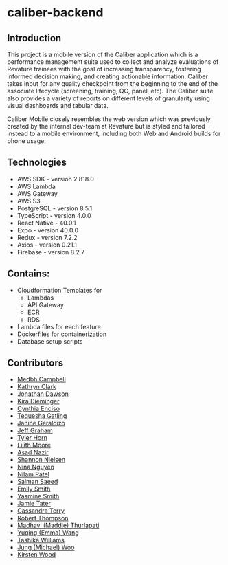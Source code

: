 # caliber-backend

## Introduction
  This project is a mobile version of the Caliber application which is a performance management suite used to collect and analyze evaluations of Revature trainees with the goal of increasing transparency, fostering informed decision making, and creating actionable information. Caliber takes input for any quality checkpoint from the beginning to the end of the associate lifecycle (screening, training, QC, panel, etc). The Caliber suite also provides a variety of reports on different levels of granularity using visual dashboards and tabular data.
  
  Caliber Mobile closely resembles the web version which was previously created by the internal dev-team at Revature but is styled and tailored instead to a mobile environment, including both Web and Android builds for phone usage.

## Technologies
* AWS SDK - version 2.818.0
* AWS Lambda
* AWS Gateway
* AWS S3
* PostgreSQL - version 8.5.1
* TypeScript - version 4.0.0
* React Native - 40.0.1
* Expo - version 40.0.0
* Redux - version 7.2.2
* Axios - version 0.21.1
* Firebase - version 8.2.7

## Contains:
* Cloudformation Templates for
  * Lambdas
  * API Gateway
  * ECR
  * RDS
* Lambda files for each feature
* Dockerfiles for containerization
* Database setup scripts

## Contributors
* [Medbh Campbell](https://github.com/medbhcampbell)
* [Kathryn Clark](https://github.com/kathrync23)
* [Jonathan Dawson](https://github.com/jedawson)
* [Kira Dieminger](https://github.com/kdieminger)
* [Cynthia Enciso](https://github.com/cyenciso)
* [Tequesha Gatling](https://github.com/tgatling)
* [Janine Geraldizo](https://github.com/jmGeraldizo)
* [Jeff Graham](https://github.com/jefferygraham)
* [Tyler Horn](https://github.com/thorn18)
* [Lilith Moore](https://github.com/lilypadlilith)
* [Asad Nazir](https://github.com/anazir100)
* [Shannon Nielsen](https://github.com/shannon-nielsen)
* [Nina Nguyen](https://github.com/ninancode) 
* [Nilam Patel](https://github.com/nilam2101)
* [Salman Saeed](https://github.com/algosal)
* [Emily Smith](https://github.com/Emily484)
* [Yasmine Smith](https://github.com/Ysmith54)
* [Jamie Tater](https://github.com/Tngtater9)
* [Cassandra Terry](https://github.com/Wewe34)
* [Robert Thompson](https://github.com/ratthompson)
* [Madhavi (Maddie) Thurlapati](https://github.com/maddiet1223)
* [Yuqing (Emma) Wang](https://github.com/whatemma)
* [Tashika Williams](https://github.com/Twilliams0897)
* [Jung (Michael) Woo](https://github.com/michaelwoo921)
* [Kirsten Wood](https://github.com/KirstenWood)
